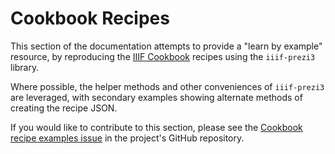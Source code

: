 # Cookbook Recipes
This section of the documentation attempts to provide a "learn by example" resource, by reproducing the [IIIF Cookbook](https://iiif.io/api/cookbook) recipes using the `iiif-prezi3` library.

Where possible, the helper methods and other conveniences of `iiif-prezi3` are leveraged, with secondary examples showing alternate methods of creating the recipe JSON.

If you would like to contribute to this section, please see the [Cookbook recipe examples issue](https://github.com/iiif-prezi/iiif-prezi3/issues/129) in the project's GitHub repository.